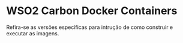 # WSO2 Carbon Docker Containers

Refira-se as versões específicas para intrução de como construir e executar as imagens.
